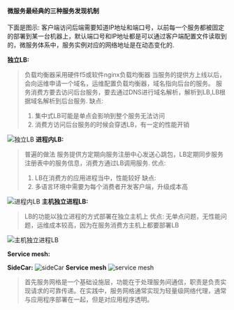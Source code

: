 #### 微服务最经典的三种服务发现机制
下面是图示:
客户端访问后端需要知道IP地址和端口号，以前每一个服务都被固定的部署到某一台机器上，默认端口号和IP地址都是可以通过客户端配置文件读取到的，微服务体系中，服务实例对应的网络地址是在动态变化的.

**独立LB:**
> 负载均衡器采用硬件f5或软件nginx负载均衡器
> 当服务的提供方上线以后，会向运维申请一个域名，运维配置负载均衡器，域名指向后台的服务。
> 服务消费方要去访问后台服务，要去通过DNS进行域名解析，解析到LB,LB根据域名解析到后台服务.
> 缺点:
> 1. 集中式LB可能是单点会影响到整个服务无法访问
> 2. 消费方访问后台服务的时候会穿透LB，有一定的性能开销

![独立LB](https://img-blog.csdnimg.cn/20190521092056697.png?x-oss-process=image/watermark,type_ZmFuZ3poZW5naGVpdGk,shadow_10,text_aHR0cHM6Ly9ibG9nLmNzZG4ubmV0L3FxXzMyMjUyOTU3,size_16,color_FFFFFF,t_70)
**进程内LB:**
> 普遍的做法
> 服务提供方定期向服务注册中心发送心跳包，LB定期同步服务注册表中的服务信息，消费方通过LB调用服务.
> 优点:
> 1. LB在消费方的应用进程当中，性能较好
> 缺点:
> 1. 多语言环境中需要为每个消费者开发客户端，升级成本高

![进程内LB](https://img-blog.csdnimg.cn/20190521092146587.png?x-oss-process=image/watermark,type_ZmFuZ3poZW5naGVpdGk,shadow_10,text_aHR0cHM6Ly9ibG9nLmNzZG4ubmV0L3FxXzMyMjUyOTU3,size_16,color_FFFFFF,t_70)
**主机独立进程LB:**
> LB的功能以独立进程的方式部署在独立主机上
> 优点:
> 无单点问题，无性能问题，运维成本较高，因为在服务消费方主机上都要部署LB

![主机独立进程LB](https://img-blog.csdnimg.cn/20190521092220665.png?x-oss-process=image/watermark,type_ZmFuZ3poZW5naGVpdGk,shadow_10,text_aHR0cHM6Ly9ibG9nLmNzZG4ubmV0L3FxXzMyMjUyOTU3,size_16,color_FFFFFF,t_70)


**Service mesh:**

**SideCar:**
![sideCar](https://img-blog.csdnimg.cn/20190521102017566.jpg?x-oss-process=image/watermark,type_ZmFuZ3poZW5naGVpdGk,shadow_10,text_aHR0cHM6Ly9ibG9nLmNzZG4ubmV0L3FxXzMyMjUyOTU3,size_16,color_FFFFFF,t_70)
**Service mesh**
![service mesh](https://img-blog.csdnimg.cn/20190521102050572.jpg?x-oss-process=image/watermark,type_ZmFuZ3poZW5naGVpdGk,shadow_10,text_aHR0cHM6Ly9ibG9nLmNzZG4ubmV0L3FxXzMyMjUyOTU3,size_16,color_FFFFFF,t_70)

>首先服务网格是一个基础设施层，功能在于处理服务间通信，职责是负责实现请求的可靠传递。在实践中，服务网格通常实现为轻量级网络代理，通常与应用程序部署在一起，但是对应用程序透明。

